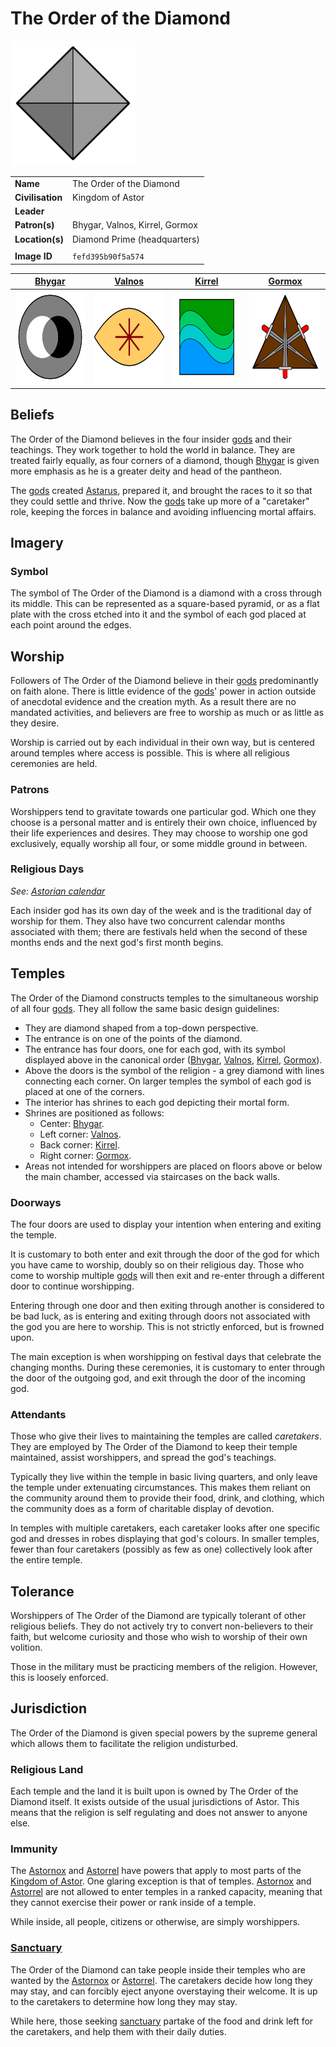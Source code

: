 # The Order of the Diamond

<img src="https://raw.githubusercontent.com/jesskelsall/astarus-images/main/symbols/fefd395b90f5a574.png" height="200" />

|||
| --- | --- |
| **Name** | The Order of the Diamond | organisation.4
| **Civilisation** | Kingdom of Astor |
| **Leader** | |
| **Patron(s)** | Bhygar, Valnos, Kirrel, Gormox |
| **Location(s)** | Diamond Prime (headquarters) |
|||
| **Image ID** | `fefd395b90f5a574` |

| [Bhygar](../gods/deities/bhygar.md) | [Valnos](../gods/deities/valnos.md) | [Kirrel](../gods/deities/kirrel.md) | [Gormox](../gods/deities/gormox.md) |
|:---:|:---:|:---:|:---:|
| <img src="https://raw.githubusercontent.com/jesskelsall/astarus-images/main/symbols/e4dc1974ee3fc83b.png" height="150" /> | <img src="https://raw.githubusercontent.com/jesskelsall/astarus-images/main/symbols/a51347a25084e8dc.png" height="150" /> | <img src="https://raw.githubusercontent.com/jesskelsall/astarus-images/main/symbols/527b4be9705967bf.png" height="150" /> | <img src="https://raw.githubusercontent.com/jesskelsall/astarus-images/main/symbols/ea264dc092b05d09.png" height="150" /> |

## Beliefs

The Order of the Diamond believes in the four insider [gods](../gods/gods.md) and their teachings. They work together to hold the world in balance. They are treated fairly equally, as four corners of a diamond, though [Bhygar](../gods/deities/bhygar.md) is given more emphasis as he is a greater deity and head of the pantheon.

The [gods](../gods/gods.md) created [Astarus](../planes/astarus.md), prepared it, and brought the races to it so that they could settle and thrive. Now the [gods](../gods/gods.md) take up more of a "caretaker" role, keeping the forces in balance and avoiding influencing mortal affairs.

## Imagery

### Symbol

The symbol of The Order of the Diamond is a diamond with a cross through its middle. This can be represented as a square-based pyramid, or as a flat plate with the cross etched into it and the symbol of each god placed at each point around the edges.

## Worship

Followers of The Order of the Diamond believe in their [gods](../gods/gods.md) predominantly on faith alone. There is little evidence of the [gods](../gods/gods.md)' power in action outside of anecdotal evidence and the creation myth. As a result there are no mandated activities, and believers are free to worship as much or as little as they desire.

Worship is carried out by each individual in their own way, but is centered around temples where access is possible. This is where all religious ceremonies are held.

### Patrons

Worshippers tend to gravitate towards one particular god. Which one they choose is a personal matter and is entirely their own choice, influenced by their life experiences and desires. They may choose to worship one god exclusively, equally worship all four, or some middle ground in between.

### Religious Days

*See: [Astorian calendar](../history/calendars/astorian-calendar.md)*

Each insider god has its own day of the week and is the traditional day of worship for them. They also have two concurrent calendar months associated with them; there are festivals held when the second of these months ends and the next god's first month begins.

## Temples

The Order of the Diamond constructs temples to the simultaneous worship of all four [gods](../gods/gods.md). They all follow the same basic design guidelines:

- They are diamond shaped from a top-down perspective.
- The entrance is on one of the points of the diamond.
- The entrance has four doors, one for each god, with its symbol displayed above in the canonical order ([Bhygar](../gods/deities/bhygar.md), [Valnos](../gods/deities/valnos.md), [Kirrel](../gods/deities/kirrel.md), [Gormox](../gods/deities/gormox.md)).
- Above the doors is the symbol of the religion - a grey diamond with lines connecting each corner. On larger temples the symbol of each god is placed at one of the corners.
- The interior has shrines to each god depicting their mortal form.
- Shrines are positioned as follows:
  - Center: [Bhygar](../gods/deities/bhygar.md).
  - Left corner: [Valnos](../gods/deities/valnos.md).
  - Back corner: [Kirrel](../gods/deities/kirrel.md).
  - Right corner: [Gormox](../gods/deities/gormox.md).
- Areas not intended for worshippers are placed on floors above or below the main chamber, accessed via staircases on the back walls.

### Doorways

The four doors are used to display your intention when entering and exiting the temple.

It is customary to both enter and exit through the door of the god for which you have came to worship, doubly so on their religious day. Those who come to worship multiple [gods](../gods/gods.md) will then exit and re-enter through a different door to continue worshipping.

Entering through one door and then exiting through another is considered to be bad luck, as is entering and exiting through doors not associated with the god you are here to worship. This is not strictly enforced, but is frowned upon.

The main exception is when worshipping on festival days that celebrate the changing months. During these ceremonies, it is customary to enter through the door of the outgoing god, and exit through the door of the incoming god.

### Attendants

Those who give their lives to maintaining the temples are called *caretakers*. They are employed by The Order of the Diamond to keep their temple maintained, assist worshippers, and spread the god's teachings.

Typically they live within the temple in basic living quarters, and only leave the temple under extenuating circumstances. This makes them reliant on the community around them to provide their food, drink, and clothing, which the community does as a form of charitable display of devotion.

In temples with multiple caretakers, each caretaker looks after one specific god and dresses in robes displaying that god's colours. In smaller temples, fewer than four caretakers (possibly as few as one) collectively look after the entire temple.

## Tolerance

Worshippers of The Order of the Diamond are typically tolerant of other religious beliefs. They do not actively try to convert non-believers to their faith, but welcome curiosity and those who wish to worship of their own volition.

Those in the military must be practicing members of the religion. However, this is loosely enforced.

## Jurisdiction

The Order of the Diamond is given special powers by the supreme general which allows them to facilitate the religion undisturbed.

### Religious Land

Each temple and the land it is built upon is owned by The Order of the Diamond itself. It exists outside of the usual jurisdictions of Astor. This means that the religion is self regulating and does not answer to anyone else.

### Immunity

The [Astornox](astornox/astornox.md) and [Astorrel](astorrel/astorrel.md) have powers that apply to most parts of the [Kingdom of Astor](../civilisations/kingdom-of-astor/kingdom-of-astor.md). One glaring exception is that of temples. [Astornox](astornox/astornox.md) and [Astorrel](astorrel/astorrel.md) are not allowed to enter temples in a ranked capacity, meaning that they cannot exercise their power or rank inside of a temple.

While inside, all people, citizens or otherwise, are simply worshippers.

### [Sanctuary](astorrel/sanctuary.md)

The Order of the Diamond can take people inside their temples who are wanted by the [Astornox](astornox/astornox.md) or [Astorrel](astorrel/astorrel.md). The caretakers decide how long they may stay, and can forcibly eject anyone overstaying their welcome. It is up to the caretakers to determine how long they may stay.

While here, those seeking [sanctuary](astorrel/sanctuary.md) partake of the food and drink left for the caretakers, and help them with their daily duties.
